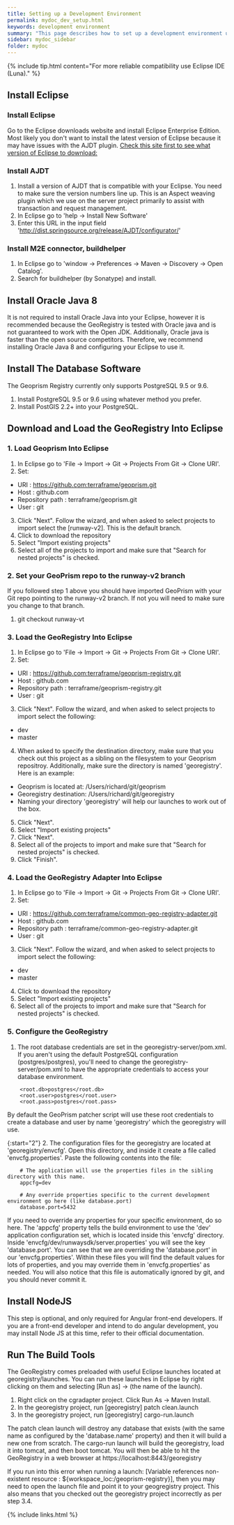 ```yaml
---
title: Setting up a Development Environment
permalink: mydoc_dev_setup.html
keywords: development environment
summary: "This page describes how to set up a development environment using Eclipse for contributing to the GeoRegistry."
sidebar: mydoc_sidebar
folder: mydoc
---
```


{% include tip.html content="For more reliable compatibility use Eclipse IDE (Luna)." %}


## Install Eclipse

### Install Eclipse

Go to the Eclipse downloads website and install Eclipse Enterprise Edition. Most likely you don't want to install the latest version of Eclipse because it may have issues with the AJDT plugin. [Check this site first to see what version of Eclipse to download:](https://www.eclipse.org/ajdt/) 

### Install AJDT
1. Install a version of AJDT that is compatible with your Eclipse. You need to make sure the version numbers line up. This is an Aspect weaving plugin which we use on the server project primarily to assist with transaction and request management.
2. In Eclipse go to 'help -> Install New Software'
3.  Enter this URL in the input field 'http://dist.springsource.org/release/AJDT/configurator/'

### Install M2E connector, buildhelper
1. In Eclipse go to 'window -> Preferences -> Maven -> Discovery -> Open Catalog'.
2. Search for buildhelper (by Sonatype) and install.

## Install Oracle Java 8

It is not required to install Oracle Java into your Eclipse, however it is recommended because the GeoRegistry is tested with Oracle java and is not guaranteed to work with the Open JDK. Additionally, Oracle java is faster than the open source competitors. Therefore, we recommend installing Oracle Java 8 and configuring your Eclipse to use it.

## Install The Database Software
The Geoprism Registry currently only supports PostgreSQL 9.5 or 9.6.

1. Install PostgreSQL 9.5 or 9.6 using whatever method you prefer.
2. Install PostGIS 2.2+ into your PostgreSQL. 

## Download and Load the GeoRegistry Into Eclipse

### 1. Load Geoprism Into Eclipse

1.  In Eclipse go to 'File -> Import -> Git -> Projects From Git -> Clone URI'.
2.  Set:
*  URI : https://github.com:terraframe/geoprism.git
*  Host : github.com
*  Repository path : terraframe/geoprism.git
*  User : git
3.  Click "Next".  Follow the wizard, and when asked to select projects to import select the [runway-v2]. This is the default branch.
4.  Click to download the repository
5.  Select "Import existing projects"
6.  Select all of the projects to import and make sure that "Search for nested projects" is checked.

### 2. Set your GeoPrism repo to the runway-v2 branch 

If you followed step 1 above you should have imported GeoPrism with your Git repo pointing to the runway-v2 branch.  If not you will need to make sure you change to that branch. 

1.  git checkout runway-vt

### 3. Load the GeoRegistry Into Eclipse

1.  In Eclipse go to 'File -> Import -> Git -> Projects From Git -> Clone URI'.
2.  Set:
*  URI : https://github.com:terraframe/geoprism-registry.git
*  Host : github.com
*  Repository path : terraframe/geoprism-registry.git
*  User : git
3.  Click "Next".  Follow the wizard, and when asked to select projects to import select the following:
*  dev
*  master
4.  When asked to specify the destination directory, make sure that you check out this project as a sibling on the filesystem to your Geoprism repositroy. Additionally, make sure the directory is named 'georegistry'. Here is an example:
* Geoprism is located at: /Users/richard/git/geoprism
* Georegistry destination: /Users/richard/git/georegistry
* Naming your directory 'georegistry' will help our launches to work out of the box.
5.  Click "Next".
6.  Select "Import existing projects"
7.  Click "Next".
8.  Select all of the projects to import and make sure that "Search for nested projects" is checked.
9.  Click "Finish".

### 4. Load the GeoRegistry Adapter Into Eclipse

1.  In Eclipse go to 'File -> Import -> Git -> Projects From Git -> Clone URI'.
2.  Set:
*  URI : https://github.com:terraframe/common-geo-registry-adapter.git
*  Host : github.com
*  Repository path : terraframe/common-geo-registry-adapter.git
*  User : git
3.  Click "Next".  Follow the wizard, and when asked to select projects to import select the following:
*  dev
*  master
4.  Click to download the repository
5.  Select "Import existing projects"
6.  Select all of the projects to import and make sure that "Search for nested projects" is checked.

### 5. Configure the GeoRegistry
1. The root database credentials are set in the georegistry-server/pom.xml. If you aren't using the default PostgreSQL configuration (postgres/postgres), you'll need to change the georegistry-server/pom.xml to have the appropriate credentials to access your database environment.

```
    <root.db>postgres</root.db>
    <root.user>postgres</root.user>
    <root.pass>postgres</root.pass>
```

By default the GeoPrism patcher script will use these root credentials to create a database and user by name 'georegistry' which the georegistry will use. 

{:start="2"}
2. The configuration files for the georegistry are located at 'georegistry/envcfg'. Open this directory, and inside it create a file called 'envcfg.properties'. Paste the following contents into the file:

```
    # The application will use the properties files in the sibling directory with this name.
    appcfg=dev

    # Any override properties specific to the current development environment go here (like database.port)
    database.port=5432
```

If you need to override any properties for your specific environment, do so here. The 'appcfg' property tells the build environment to use the 'dev' application configuration set, which is located inside this 'envcfg' directory. Inside 'envcfg/dev/runwaysdk/server.properties' you will see the key 'database.port'. You can see that we are overriding the 'database.port' in our 'envcfg.properties'. Within these files you will find the default values for lots of properties, and you may override them in 'envcfg.properties' as needed. You will also notice that this file is automatically ignored by git, and you should never commit it.


## Install NodeJS

This step is optional, and only required for Angular front-end developers. If you are a front-end developer and intend to do angular development, you may install Node JS at this time, refer to their official documentation.


## Run The Build Tools

The GeoRegistry comes preloaded with useful Eclipse launches located at georegistry/launches. You can run these launches in Eclipse by right clicking on them and selecting [Run as] -> (the name of the launch).

1. Right click on the cgradapter project. Click Run As -> Maven Install.
2. In the georegistry project, run [georegistry] patch clean.launch
3. In the georegistry project, run [georegistry] cargo-run.launch

The patch clean launch will destroy any database that exists (with the same name as configured by the 'database.name' property) and then it will build a new one from scratch. The cargo-run launch will build the georegistry, load it into tomcat, and then boot tomcat. You will then be able to hit the GeoRegistry in a web browser at https://localhost:8443/georegistry

If you run into this error when running a launch: [Variable references non-existent resource : ${workspace_loc:/geoprism-registry}], then you may need to open the launch file and point it to your geogregistry project. This also means that you checked out the georegistry project incorrectly as per step 3.4.


{% include links.html %}
